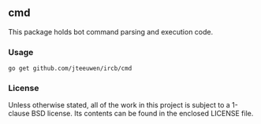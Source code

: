 ## cmd

This package holds bot command parsing and execution code.


### Usage

    go get github.com/jteeuwen/ircb/cmd


### License

Unless otherwise stated, all of the work in this project is subject to a
1-clause BSD license. Its contents can be found in the enclosed LICENSE file.

